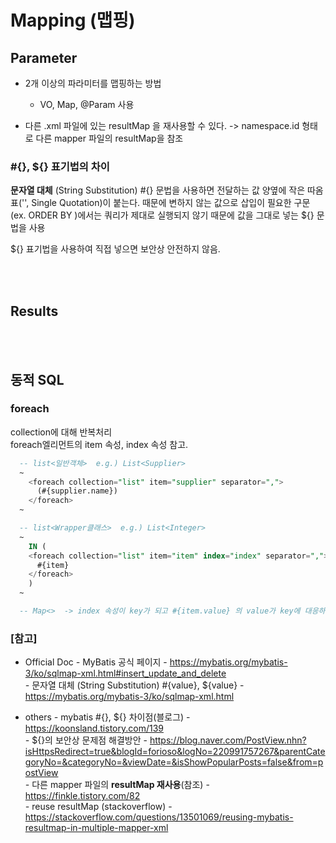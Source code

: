 # Mapping (맵핑)

## Parameter

* 2개 이상의 파라미터를 맵핑하는 방법
  - VO, Map, @Param 사용


* 다른 .xml 파일에 있는 resultMap 을 재사용할 수 있다.
  -> namespace.id 형태로 다른 mapper 파일의 resultMap을 참조


### #{}, ${} 표기법의 차이
**문자열 대체** (String Substitution)
#{} 문법을 사용하면 전달하는 값 양옆에 작은 따옴표('', Single Quotation)이 붙는다.
때문에 변하지 않는 값으로 삽입이 필요한 구문 (ex. ORDER BY )에서는 쿼리가 제대로 실행되지 않기 때문에 값을 그대로 넣는 ${} 문법을 사용

${} 표기법을 사용하여 직접 넣으면 보안상 안전하지 않음.


<br><br>  

## Results


<br><br>

## 동적 SQL

### **foreach**
collection에 대해 반복처리 <br>
foreach엘리먼트의 item 속성, index 속성 참고.
<br>

``` sql
  -- list<일반객체>  e.g.) List<Supplier>
  ~
    <foreach collection="list" item="supplier" separator=",">
      (#{supplier.name})
    </foreach>
  ~

  -- list<Wrapper클래스>  e.g.) List<Integer>
  ~
    IN (
    <foreach collection="list" item="item" index="index" separator=",">
      #{item}
    </foreach>
    )
  ~

  -- Map<>  -> index 속성이 key가 되고 #{item.value} 의 value가 key에 대응하는 값이 됨.

```


### [참고] <br>
  * Official Doc
  *-* MyBatis 공식 페이지 - https://mybatis.org/mybatis-3/ko/sqlmap-xml.html#insert_update_and_delete <br>
  *-* 문자열 대체 (String Substitution) #{value}, ${value} - https://mybatis.org/mybatis-3/ko/sqlmap-xml.html <br>

  * others
  *-* mybatis #{}, ${} 차이점(블로그) - https://koonsland.tistory.com/139 <br>
  *-* ${}의 보안상 문제점 해결방안 - https://blog.naver.com/PostView.nhn?isHttpsRedirect=true&blogId=forioso&logNo=220991757267&parentCategoryNo=&categoryNo=&viewDate=&isShowPopularPosts=false&from=postView <br>
  *-* 다른 mapper 파일의 **resultMap 재사용**(참조) - https://finkle.tistory.com/82 <br>
  *-* reuse resultMap (stackoverflow) - https://stackoverflow.com/questions/13501069/reusing-mybatis-resultmap-in-multiple-mapper-xml <br>


  
